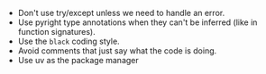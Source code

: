 - Don't use try/except unless we need to handle an error.
- Use pyright type annotations when they can't be inferred (like in function signatures).
- Use the `black` coding style.
- Avoid comments that just say what the code is doing.
- Use uv as the package manager
